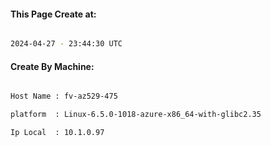 
   
#### This Page Create at:

```bash

2024-04-27 - 23:44:30 UTC

```

#### Create By Machine:

```bash

Host Name : fv-az529-475

platform  : Linux-6.5.0-1018-azure-x86_64-with-glibc2.35

Ip Local  : 10.1.0.97

```

